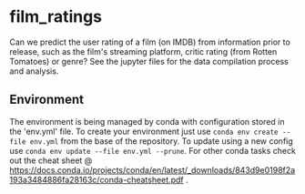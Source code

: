 # film_ratings
Can we predict the user rating of a film (on IMDB) from information prior to release, such as the film's streaming platform, critic rating (from Rotten Tomatoes) or genre?
See the jupyter files for the data compilation process and analysis.

## Environment
The environment is being managed by conda with configuration stored in the 'env.yml' file. To create your environment just use `conda env create --file env.yml` from the base of the repository. To update using a new config use `conda env update --file env.yml --prune`.
For other conda tasks check out the cheat sheet @ https://docs.conda.io/projects/conda/en/latest/_downloads/843d9e0198f2a193a3484886fa28163c/conda-cheatsheet.pdf .
